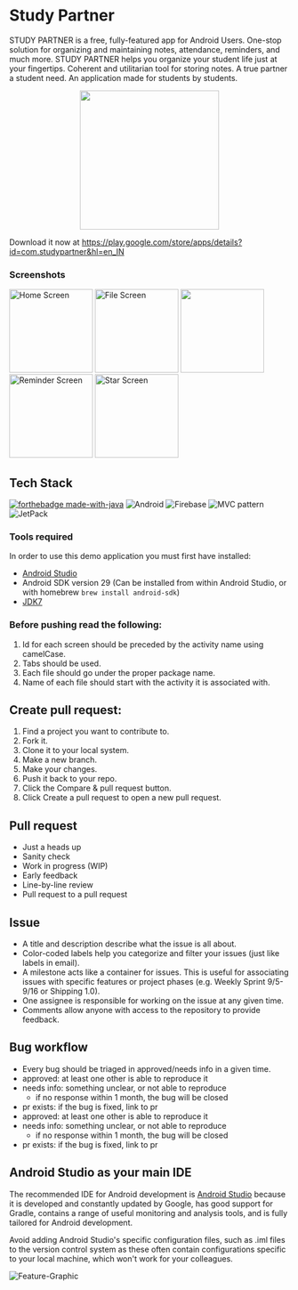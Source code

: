 # Study Partner
STUDY PARTNER is a free, fully-featured app for Android Users. One-stop solution for organizing and maintaining notes, attendance, reminders, and much more. STUDY PARTNER helps you organize your student life just at your fingertips. Coherent and utilitarian tool for storing notes. A true partner a student need. An application made for students by students.

<p align="center"><img src="https://github.com/krayong/Study_Partner/blob/master/app/src/main/app_logo-playstore.png" width="250"></p>

 Download it now at https://play.google.com/store/apps/details?id=com.studypartner&hl=en_IN

### Screenshots
<p float="left">
	<img src="https://github.com/sakshamgurbhele/Study_Partner/blob/master/Screenshots/Home%20Screen.jpg" alt="Home Screen" width="150">
	<img src="https://github.com/sakshamgurbhele/Study_Partner/blob/master/Screenshots/File%20Screen.jpg" alt="File Screen" width="150">
	<img src="https://github.com/sakshamgurbhele/Study_Partner/blob/master/Screenshots/Attendance%20Screen.jpg" width="150">
	<img src="https://github.com/sakshamgurbhele/Study_Partner/blob/master/Screenshots/Reminder%20Screen.jpg" alt="Reminder Screen" width="150">
	<img src="https://github.com/sakshamgurbhele/Study_Partner/blob/master/Screenshots/Star%20Screen.jpg" alt="Star Screen" width="150">
</p>

## Tech Stack
[![forthebadge made-with-java](http://ForTheBadge.com/images/badges/made-with-java.svg)](https://www.java.org/)	<img alt="Android" src="https://img.shields.io/badge/Android-3DDC84?style=for-the-badge&logo=android&logoColor=white" />	<img alt="Firebase" src="https://img.shields.io/badge/firebase%20-%23039BE5.svg?&style=for-the-badge&logo=firebase"/>	<img alt="MVC pattern" src="https://img.shields.io/badge/MVC pattern%20-%234f0599.svg?&style=for-the-badge&logo=MVCpattern&logoColor=white"/>	<img alt="JetPack" src="https://img.shields.io/badge/Jetpack%20-%234f0599.svg?&style=for-the-badge&logo=jetpack&logoColor=white"/>

### Tools required
In order to use this demo application you must first have installed:
* [Android Studio](https://developer.android.com/studio/index.html)
* Android SDK version 29 (Can be installed from within Android Studio, or with homebrew `brew install android-sdk`)
* [JDK7](http://www.oracle.com/technetwork/java/javase/downloads/jdk7-downloads-1880260.html)
### Before pushing read the following:

1. Id for each screen should be preceded by the activity name using camelCase.
2. Tabs should be used.
3. Each file should go under the proper package name.
4. Name of each file should start with the activity it is associated with.
## Create pull request:
1) Find a project you want to contribute to.
2) Fork it.
3) Clone it to your local system.
4) Make a new branch.
5) Make your changes.
6) Push it back to your repo.
7) Click the Compare & pull request button.
8) Click Create a pull request to open a new pull request.
## Pull request
- Just a heads up
- Sanity check
- Work in progress (WIP)
- Early feedback
- Line-by-line review
- Pull request to a pull request
## Issue
- A title and description describe what the issue is all about.
- Color-coded labels help you categorize and filter your issues (just like labels in email).
- A milestone acts like a container for issues. This is useful for associating issues with specific features or project phases (e.g. Weekly Sprint 9/5-9/16 or Shipping 1.0).
- One assignee is responsible for working on the issue at any given time.
- Comments allow anyone with access to the repository to provide feedback.
## Bug workflow
- Every bug should be triaged in approved/needs info in a given time.
- approved: at least one other is able to reproduce it
- needs info: something unclear, or not able to reproduce
  - if no response within 1 month, the bug will be closed
- pr exists: if the bug is fixed, link to pr
- approved: at least one other is able to reproduce it
- needs info: something unclear, or not able to reproduce
  - if no response within 1 month, the bug will be closed
- pr exists: if the bug is fixed, link to pr

## Android Studio as your main IDE 
The recommended IDE for Android development is [Android Studio](https://developer.android.com/studio) because it is developed and constantly updated by Google, has good support for Gradle, contains a range of useful monitoring and analysis tools, and is fully tailored for Android development.

Avoid adding Android Studio's specific configuration files, such as .iml files to the version control system as these often contain configurations specific to your local machine, which won't work for your colleagues.

![Feature-Graphic](https://github.com/sakshamgurbhele/Study_Partner/blob/master/Screenshots/feature-graphic.png)

